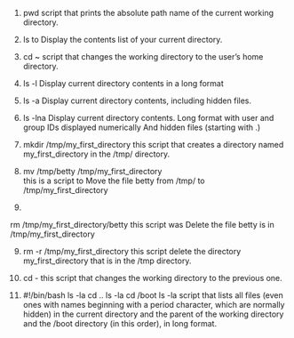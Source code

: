 
1. pwd  script that prints the absolute path name of the current working directory.

2. ls to Display the contents list of your current directory.

3. cd ~ script that changes the working directory to the user’s home directory.

4. ls -l Display current directory contents in a long format

5. ls -a Display current directory contents, including hidden files.

5. ls -lna Display current directory contents.
    Long format
    with user and group IDs displayed numerically
    And hidden files (starting with .)

6. mkdir /tmp/my_first_directory  this script that creates a directory named my_first_directory in the /tmp/ directory.

7. mv /tmp/betty /tmp/my_first_directory                        
this is a script to Move the file betty from /tmp/ to /tmp/my_first_directory

8.
rm /tmp/my_first_directory/betty
this script was Delete the file betty is in /tmp/my_first_directory

9. rm -r /tmp/my_first_directory
this script delete the directory my_first_directory that is in the /tmp directory.

10. cd -
this script that changes the working directory to the previous one.


11. #!/bin/bash
ls -la
cd ..
ls -la
cd /boot
ls -la
script that lists all files (even ones with names beginning with a period character, which are normally hidden) in the current directory and the parent of the working directory and the /boot directory (in this order), in long format.